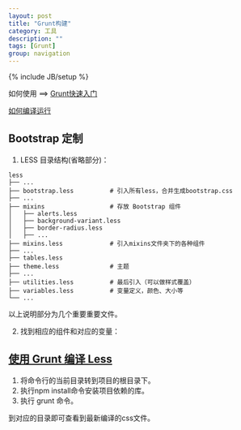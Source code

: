 ```yaml
---
layout: post
title: "Grunt构建"
category: 工具
description: ""
tags: [Grunt]
group: navigation
---
```

{% include JB/setup %}  

如何使用 ==> [Grunt快速入门](http://www.gruntjs.net/getting-started)

[如何编译运行](#build-less)

## Bootstrap 定制

1. LESS 目录结构(省略部分)：

```
less
├── ...
├── bootstrap.less 			# 引入所有less，合并生成bootstrap.css
├── ...
├── mixins					# 存放 Bootstrap 组件
│   ├── alerts.less
│   ├── background-variant.less
│   ├── border-radius.less
│   ├── ...
├── mixins.less				# 引入mixins文件夹下的各种组件
├── ...
├── tables.less				
├── theme.less				# 主题
├── ...
├── utilities.less			# 最后引入（可以做样式覆盖）
├── variables.less			# 变量定义，颜色、大小等
└── ...
```

以上说明部分为几个重要重要文件。

2. 找到相应的组件和对应的变量：


## [使用 Grunt 编译 Less](id:build-less)

1. 将命令行的当前目录转到项目的根目录下。
2. 执行npm install命令安装项目依赖的库。
3. 执行 grunt 命令。

到对应的目录即可查看到最新编译的css文件。
